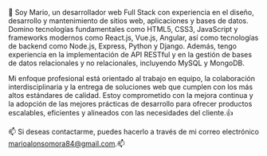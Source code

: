 👋 Soy Mario, un desarrollador web Full Stack con experiencia en el diseño, desarrollo y mantenimiento de sitios web, aplicaciones y bases de datos. Domino tecnologías fundamentales como HTML5, CSS3, JavaScript y frameworks modernos como React.js, Vue.js, Angular, así como tecnologías de backend como Node.js, Express, Python y Django. Además, tengo experiencia en la implementación de API RESTful y en la gestión de bases de datos relacionales y no relacionales, incluyendo MySQL y MongoDB.

Mi enfoque profesional está orientado al trabajo en equipo, la colaboración interdisciplinaria y la entrega de soluciones web que cumplen con los más altos estándares de calidad. Estoy comprometido con la mejora continua y la adopción de las mejores prácticas de desarrollo para ofrecer productos escalables, eficientes y alineados con las necesidades del cliente.👍

📫 Si deseas contactarme, puedes hacerlo a través de mi correo electrónico marioalonsomora84@gmail.com.📫



